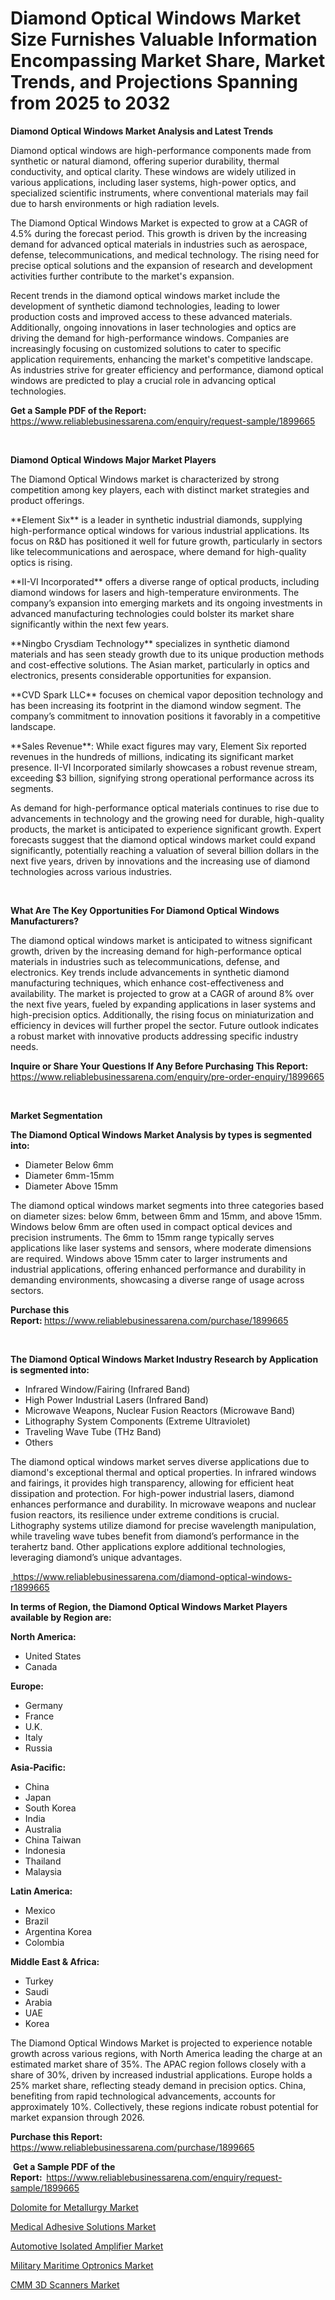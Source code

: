 <p><h1>Diamond Optical Windows Market Size Furnishes Valuable Information Encompassing Market Share, Market Trends, and Projections Spanning from 2025 to 2032</h1></p><p><strong>Diamond Optical Windows Market Analysis and Latest Trends</strong></p>
<p><p>Diamond optical windows are high-performance components made from synthetic or natural diamond, offering superior durability, thermal conductivity, and optical clarity. These windows are widely utilized in various applications, including laser systems, high-power optics, and specialized scientific instruments, where conventional materials may fail due to harsh environments or high radiation levels.</p><p>The Diamond Optical Windows Market is expected to grow at a CAGR of 4.5% during the forecast period. This growth is driven by the increasing demand for advanced optical materials in industries such as aerospace, defense, telecommunications, and medical technology. The rising need for precise optical solutions and the expansion of research and development activities further contribute to the market's expansion.</p><p>Recent trends in the diamond optical windows market include the development of synthetic diamond technologies, leading to lower production costs and improved access to these advanced materials. Additionally, ongoing innovations in laser technologies and optics are driving the demand for high-performance windows. Companies are increasingly focusing on customized solutions to cater to specific application requirements, enhancing the market's competitive landscape. As industries strive for greater efficiency and performance, diamond optical windows are predicted to play a crucial role in advancing optical technologies.</p></p>
<p><strong>Get a Sample PDF of the Report:&nbsp;</strong> <a href="https://www.reliablebusinessarena.com/enquiry/request-sample/1899665?utm_campaign=2264&utm_medium=2&utm_source=Github&utm_content=ia&utm_term=31012025&utm_id=diamond-optical-windows">https://www.reliablebusinessarena.com/enquiry/request-sample/1899665</a></p>
<p>&nbsp;</p>
<p><strong>Diamond Optical Windows Major Market Players</strong></p>
<p><p>The Diamond Optical Windows market is characterized by strong competition among key players, each with distinct market strategies and product offerings. </p><p>**Element Six** is a leader in synthetic industrial diamonds, supplying high-performance optical windows for various industrial applications. Its focus on R&D has positioned it well for future growth, particularly in sectors like telecommunications and aerospace, where demand for high-quality optics is rising.</p><p>**II-VI Incorporated** offers a diverse range of optical products, including diamond windows for lasers and high-temperature environments. The company’s expansion into emerging markets and its ongoing investments in advanced manufacturing technologies could bolster its market share significantly within the next few years.</p><p>**Ningbo Crysdiam Technology** specializes in synthetic diamond materials and has seen steady growth due to its unique production methods and cost-effective solutions. The Asian market, particularly in optics and electronics, presents considerable opportunities for expansion.</p><p>**CVD Spark LLC** focuses on chemical vapor deposition technology and has been increasing its footprint in the diamond window segment. The company’s commitment to innovation positions it favorably in a competitive landscape.</p><p>**Sales Revenue**: While exact figures may vary, Element Six reported revenues in the hundreds of millions, indicating its significant market presence. II-VI Incorporated similarly showcases a robust revenue stream, exceeding $3 billion, signifying strong operational performance across its segments.</p><p>As demand for high-performance optical materials continues to rise due to advancements in technology and the growing need for durable, high-quality products, the market is anticipated to experience significant growth. Expert forecasts suggest that the diamond optical windows market could expand significantly, potentially reaching a valuation of several billion dollars in the next five years, driven by innovations and the increasing use of diamond technologies across various industries.</p></p>
<p>&nbsp;</p>
<p><strong>What Are The Key Opportunities For Diamond Optical Windows Manufacturers?</strong></p>
<p><p>The diamond optical windows market is anticipated to witness significant growth, driven by the increasing demand for high-performance optical materials in industries such as telecommunications, defense, and electronics. Key trends include advancements in synthetic diamond manufacturing techniques, which enhance cost-effectiveness and availability. The market is projected to grow at a CAGR of around 8% over the next five years, fueled by expanding applications in laser systems and high-precision optics. Additionally, the rising focus on miniaturization and efficiency in devices will further propel the sector. Future outlook indicates a robust market with innovative products addressing specific industry needs.</p></p>
<p><strong>Inquire or Share Your Questions If Any Before Purchasing This Report:</strong> <a href="https://www.reliablebusinessarena.com/enquiry/pre-order-enquiry/1899665?utm_campaign=2264&utm_medium=2&utm_source=Github&utm_content=ia&utm_term=31012025&utm_id=diamond-optical-windows">https://www.reliablebusinessarena.com/enquiry/pre-order-enquiry/1899665</a></p>
<p>&nbsp;</p>
<p><strong>Market Segmentation</strong></p>
<p><strong>The Diamond Optical Windows Market Analysis by types is segmented into:</strong></p>
<p><ul><li>Diameter Below 6mm</li><li>Diameter 6mm-15mm</li><li>Diameter Above 15mm</li></ul></p>
<p><p>The diamond optical windows market segments into three categories based on diameter sizes: below 6mm, between 6mm and 15mm, and above 15mm. Windows below 6mm are often used in compact optical devices and precision instruments. The 6mm to 15mm range typically serves applications like laser systems and sensors, where moderate dimensions are required. Windows above 15mm cater to larger instruments and industrial applications, offering enhanced performance and durability in demanding environments, showcasing a diverse range of usage across sectors.</p></p>
<p><strong>Purchase this Report:&nbsp;</strong><a href="https://www.reliablebusinessarena.com/purchase/1899665?utm_campaign=2264&utm_medium=2&utm_source=Github&utm_content=ia&utm_term=31012025&utm_id=diamond-optical-windows">https://www.reliablebusinessarena.com/purchase/1899665</a></p>
<p>&nbsp;</p>
<p><strong>The Diamond Optical Windows Market Industry Research by Application is segmented into:</strong></p>
<p><ul><li>Infrared Window/Fairing (Infrared Band)</li><li>High Power Industrial Lasers (Infrared Band)</li><li>Microwave Weapons, Nuclear Fusion Reactors (Microwave Band)</li><li>Lithography System Components (Extreme Ultraviolet)</li><li>Traveling Wave Tube (THz Band)</li><li>Others</li></ul></p>
<p><p>The diamond optical windows market serves diverse applications due to diamond's exceptional thermal and optical properties. In infrared windows and fairings, it provides high transparency, allowing for efficient heat dissipation and protection. For high-power industrial lasers, diamond enhances performance and durability. In microwave weapons and nuclear fusion reactors, its resilience under extreme conditions is crucial. Lithography systems utilize diamond for precise wavelength manipulation, while traveling wave tubes benefit from diamond’s performance in the terahertz band. Other applications explore additional technologies, leveraging diamond’s unique advantages.</p></p>
<p><a href="https://www.reliablebusinessarena.com/diamond-optical-windows-r1899665?utm_campaign=2264&utm_medium=2&utm_source=Github&utm_content=ia&utm_term=31012025&utm_id=diamond-optical-windows">&nbsp;https://www.reliablebusinessarena.com/diamond-optical-windows-r1899665</a></p>
<p><strong>In terms of Region, the Diamond Optical Windows Market Players available by Region are:</strong></p>
<p>
    <p> <strong> North America: </strong>
        <ul>
            <li>United States</li>
            <li>Canada</li>
        </ul>
        </p> 
    <p> <strong> Europe: </strong>
        <ul>
            <li>Germany</li>
            <li>France</li>
            <li>U.K.</li>
            <li>Italy</li>
            <li>Russia</li>
        </ul>
        </p> 
    <p> <strong> Asia-Pacific: </strong>
        <ul>
            <li>China</li>
            <li>Japan</li>
            <li>South Korea</li>
            <li>India</li>
            <li>Australia</li>
            <li>China Taiwan</li>
            <li>Indonesia</li>
            <li>Thailand</li>
            <li>Malaysia</li>
        </ul>
        </p> 
    <p> <strong> Latin America: </strong>
        <ul>
            <li>Mexico</li>
            <li>Brazil</li>
            <li>Argentina Korea</li>
            <li>Colombia</li>
        </ul>
        </p> 
    <p> <strong> Middle East & Africa: </strong>
        <ul>
            <li>Turkey</li>
            <li>Saudi</li>
            <li>Arabia</li>
            <li>UAE</li>
            <li>Korea</li>
        </ul>
    </p>
    </p>
<p><p>The Diamond Optical Windows Market is projected to experience notable growth across various regions, with North America leading the charge at an estimated market share of 35%. The APAC region follows closely with a share of 30%, driven by increased industrial applications. Europe holds a 25% market share, reflecting steady demand in precision optics. China, benefiting from rapid technological advancements, accounts for approximately 10%. Collectively, these regions indicate robust potential for market expansion through 2026.</p></p>
<p><strong>Purchase this Report: </strong><a href="https://www.reliablebusinessarena.com/purchase/1899665?utm_campaign=2264&utm_medium=2&utm_source=Github&utm_content=ia&utm_term=31012025&utm_id=diamond-optical-windows">https://www.reliablebusinessarena.com/purchase/1899665</a></p>
<p>&nbsp;<strong>Get a Sample PDF of the Report:&nbsp;&nbsp;</strong><a href="https://www.reliablebusinessarena.com/enquiry/request-sample/1899665?utm_campaign=2264&utm_medium=2&utm_source=Github&utm_content=ia&utm_term=31012025&utm_id=diamond-optical-windows">https://www.reliablebusinessarena.com/enquiry/request-sample/1899665</a></p>
<p><strong></strong></p>
<p><p><a href="https://www.linkedin.com/pulse/dolomite-metallurgy-market-evolution-key-trends-regional-puztc?utm_campaign=2264&utm_medium=2&utm_source=Github&utm_content=ia&utm_term=31012025&utm_id=diamond-optical-windows">Dolomite for Metallurgy Market</a></p><p><a href="https://www.linkedin.com/pulse/global-medical-adhesive-solutions-15-cagr-forecast-2025-ylrff?utm_campaign=2264&utm_medium=2&utm_source=Github&utm_content=ia&utm_term=31012025&utm_id=diamond-optical-windows">Medical Adhesive Solutions Market</a></p><p><a href="https://www.linkedin.com/pulse/automotive-isolated-amplifier-market-revenue-projections-ncq2f?utm_campaign=2264&utm_medium=2&utm_source=Github&utm_content=ia&utm_term=31012025&utm_id=diamond-optical-windows">Automotive Isolated Amplifier Market</a></p><p><a href="https://www.linkedin.com/pulse/military-maritime-optronics-market-competitive-landscape-ozqhe?utm_campaign=2264&utm_medium=2&utm_source=Github&utm_content=ia&utm_term=31012025&utm_id=diamond-optical-windows">Military Maritime Optronics Market</a></p><p><a href="https://www.linkedin.com/pulse/cmm-3d-scanners-market-analysis-offering-insights-markets-hiibf?utm_campaign=2264&utm_medium=2&utm_source=Github&utm_content=ia&utm_term=31012025&utm_id=diamond-optical-windows">CMM 3D Scanners Market</a></p></p>